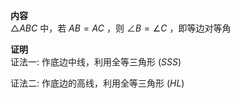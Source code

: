 **内容**  
$\triangle ABC$ 中，若 $AB=AC$ ，则 $\angle B=\angle C$ ，即等边对等角  
  
**证明**  
证法一: 作底边中线，利用全等三角形 $(SSS)$  
  
证法二: 作底边的高线，利用全等三角形 $(HL)$  
